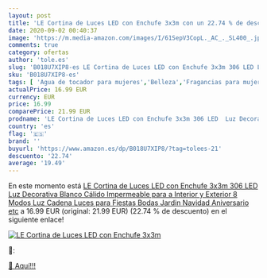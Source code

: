 ```yaml
---
layout: post
title: 'LE Cortina de Luces LED con Enchufe 3x3m con un 22.74 % de descuento'
date: 2020-09-02 00:40:37
image: 'https://m.media-amazon.com/images/I/61SepV3CopL._AC_._SL400_.jpg'
comments: true
category: ofertas
author: 'tole.es'
slug: 'B018U7XIP8-es LE Cortina de Luces LED con Enchufe 3x3m 306 LED Luz...'
sku: 'B018U7XIP8-es'
tags: [ 'Agua de tocador para mujeres','Belleza','Fragancias para mujeres','Instrumentos de percusión para niños','Instrumentos musicales para niños','Juguetes','Juguetes y juegos','Perfumes y fragancias','Productos para el cuidado de la piel','Sets y juegos para el cuidado de la piel','navidad', ]
actualPrice: 16.99 EUR
currency: EUR
price: 16.99
comparePrice: 21.99 EUR
prodname: 'LE Cortina de Luces LED con Enchufe 3x3m 306 LED  Luz Decorativa Blanco Cálido  Impermeable para a Interior y Exterior  8 Modos Luz  Cadena Luces para Fiestas  Bodas  Jardin  Navidad  Aniversario  etc'
country: 'es'
flag: '🇪🇸'
brand: ''
buyurl: 'https://www.amazon.es/dp/B018U7XIP8/?tag=tolees-21'
descuento: '22.74'
average: '19.49'
---
```


En este momento está [LE Cortina de Luces LED con Enchufe 3x3m 306 LED  Luz Decorativa Blanco Cálido  Impermeable para a Interior y Exterior  8 Modos Luz  Cadena Luces para Fiestas  Bodas  Jardin  Navidad  Aniversario  etc](https://www.amazon.es/dp/B018U7XIP8/?tag=tolees-21) a 16.99 EUR (original: 21.99 EUR) (22.74 %  de descuento) en el siguiente enlace!

[![LE Cortina de Luces LED con Enchufe 3x3m](https://m.media-amazon.com/images/I/61SepV3CopL._AC_._SL400_.jpg)](https://www.amazon.es/dp/B018U7XIP8/?tag=tolees-21)

🔎:


[🛒 Aquí!!!](https://www.amazon.es/dp/B018U7XIP8/?tag=tolees-21)
